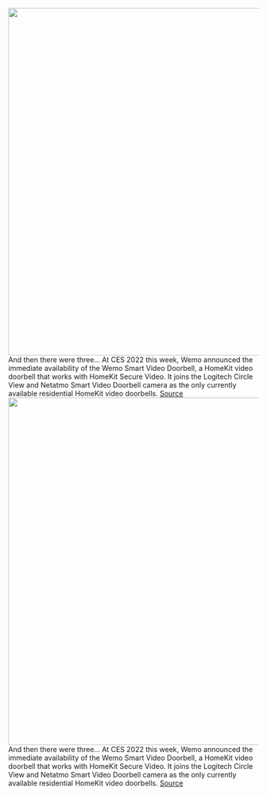 <img src='https://cdn.vox-cdn.com/thumbor/2Z8ER9BY1ldRVGk_6Bo5FMW11Wc=/0x0:9000x6000/1200x800/filters:focal(3780x2280:5220x3720)/cdn.vox-cdn.com/uploads/chorus_image/image/70348383/Wemo_Doorbell_environmental_1.0.jpg' width='700px' /><br/>
And then there were three... At CES 2022 this week, Wemo announced the immediate availability of the Wemo Smart Video Doorbell, a HomeKit video doorbell that works with HomeKit Secure Video. It joins the Logitech Circle View and Netatmo Smart Video Doorbell camera as the only currently available residential HomeKit video doorbells.
<a href='https://www.theverge.com/2022/1/4/22865546/wemo-homekit-video-doorbell-price-specs'> Source <a/><img src='https://cdn.vox-cdn.com/thumbor/2Z8ER9BY1ldRVGk_6Bo5FMW11Wc=/0x0:9000x6000/1200x800/filters:focal(3780x2280:5220x3720)/cdn.vox-cdn.com/uploads/chorus_image/image/70348383/Wemo_Doorbell_environmental_1.0.jpg' width='700px' /><br/>
And then there were three... At CES 2022 this week, Wemo announced the immediate availability of the Wemo Smart Video Doorbell, a HomeKit video doorbell that works with HomeKit Secure Video. It joins the Logitech Circle View and Netatmo Smart Video Doorbell camera as the only currently available residential HomeKit video doorbells.
<a href='https://www.theverge.com/2022/1/4/22865546/wemo-homekit-video-doorbell-price-specs'> Source <a/>